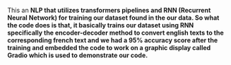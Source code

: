 This an <b>NLP that utilizes transformers pipelines and RNN (Recurrent Neural Network) for training our dataset found in the our data.
So what the code does is that, it basically trains our dataset using RNN specifically the encoder-decoder method to convert english texts to the corresponding french text
and we had a 95% accuracy score after the training and embedded the code to work on a graphic display called Gradio which is used to demonstrate our code.

